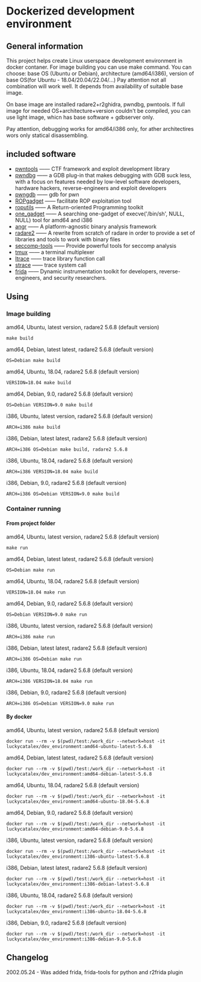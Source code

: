 # Dockerized development environment

## General information

This project helps create Linux userspace development environment in docker contaner.
For image building you can use make command.
You can choose:
base OS (Ubuntu or Debian),
architecture (amd64/i386),
version of base OS(for Ubuntu - 18.04/20.04/22.04/...)
Pay attention not all combination will work well.
It depends from availability of suitable base image.

On base image are installed radare2+r2ghidra, pwndbg, pwntools.
If full image for needed OS+architecture+version couldn't be compiled, you can use light image, whicn has base software + gdbserver only.

Pay attention, debugging works for amd64/i386 only, for ather architectires wors only statical disassembling.

## included software

- [pwntools](https://github.com/Gallopsled/pwntools)  —— CTF framework and exploit development library
- [pwndbg](https://github.com/pwndbg/pwndbg)  —— a GDB plug-in that makes debugging with GDB suck less, with a focus on features needed by low-level software developers, hardware hackers, reverse-engineers and exploit developers
- [pwngdb](https://github.com/scwuaptx/Pwngdb) —— gdb for pwn
- [ROPgadget](https://github.com/JonathanSalwan/ROPgadget)  —— facilitate ROP exploitation tool
- [roputils](https://github.com/inaz2/roputils) 	—— A Return-oriented Programming toolkit
- [one_gadget](https://github.com/david942j/one_gadget) —— A searching one-gadget of execve('/bin/sh', NULL, NULL) tool for amd64 and i386
- [angr](https://github.com/angr/angr)   ——  A platform-agnostic binary analysis framework
- [radare2](https://github.com/radare/radare2) ——  A rewrite from scratch of radare in order to provide a set of libraries and tools to work with binary files
- [seccomp-tools](https://github.com/david942j/seccomp-tools) —— Provide powerful tools for seccomp analysis
- [tmux](https://tmux.github.io/) 	—— a terminal multiplexer
- [ltrace](https://linux.die.net/man/1/ltrace)      —— trace library function call
- [strace](https://linux.die.net/man/1/strace)     —— trace system call
- [frida](https://frida.re)     —— Dynamic instrumentation toolkit for developers, reverse-engineers, and security researchers.

## Using

### Image building

amd64, Ubuntu, latest version, radare2 5.6.8 (default version)
```
make build
```
amd64, Debian, latest latest, radare2 5.6.8 (default version)
```
OS=Debian make build
```
amd64, Ubuntu, 18.04, radare2 5.6.8 (default version)
```
VERSION=18.04 make build
```
amd64, Debian, 9.0, radare2 5.6.8 (default version)
```
OS=Debian VERSION=9.0 make build
```
i386, Ubuntu, latest version, radare2 5.6.8 (default version)
```
ARCH=i386 make build
```
i386, Debian, latest latest, radare2 5.6.8 (default version)
```
ARCH=i386 OS=Debian make build, radare2 5.6.8
```
i386, Ubuntu, 18.04, radare2 5.6.8 (default version)
```
ARCH=i386 VERSION=18.04 make build
```
i386, Debian, 9.0, radare2 5.6.8 (default version)
```
ARCH=i386 OS=Debian VERSION=9.0 make build
```

### Container running

#### From project folder

amd64, Ubuntu, latest version, radare2 5.6.8 (default version)
```
make run
```
amd64, Debian, latest latest, radare2 5.6.8 (default version)
```
OS=Debian make run
```
amd64, Ubuntu, 18.04, radare2 5.6.8 (default version)
```
VERSION=18.04 make run
```
amd64, Debian, 9.0, radare2 5.6.8 (default version)
```
OS=Debian VERSION=9.0 make run
```
i386, Ubuntu, latest version, radare2 5.6.8 (default version)
```
ARCH=i386 make run
```
i386, Debian, latest latest, radare2 5.6.8 (default version)
```
ARCH=i386 OS=Debian make run
```
i386, Ubuntu, 18.04, radare2 5.6.8 (default version)
```
ARCH=i386 VERSION=18.04 make run
```
i386, Debian, 9.0, radare2 5.6.8 (default version)
```
ARCH=i386 OS=Debian VERSION=9.0 make run
```

#### By docker

amd64, Ubuntu, latest version, radare2 5.6.8 (default version)
```
docker run --rm -v $(pwd)/test:/work_dir --network=host -it luckycatalex/dev_environment:amd64-ubuntu-latest-5.6.8
```
amd64, Debian, latest latest, radare2 5.6.8 (default version)
```
docker run --rm -v $(pwd)/test:/work_dir --network=host -it luckycatalex/dev_environment:amd64-debian-latest-5.6.8
```
amd64, Ubuntu, 18.04, radare2 5.6.8 (default version)
```
docker run --rm -v $(pwd)/test:/work_dir --network=host -it luckycatalex/dev_environment:amd64-ubuntu-18.04-5.6.8
```
amd64, Debian, 9.0, radare2 5.6.8 (default version)
```
docker run --rm -v $(pwd)/test:/work_dir --network=host -it luckycatalex/dev_environment:amd64-debian-9.0-5.6.8
```
i386, Ubuntu, latest version, radare2 5.6.8 (default version)
```
docker run --rm -v $(pwd)/test:/work_dir --network=host -it luckycatalex/dev_environment:i386-ubuntu-latest-5.6.8
```
i386, Debian, latest latest, radare2 5.6.8 (default version)
```
docker run --rm -v $(pwd)/test:/work_dir --network=host -it luckycatalex/dev_environment:i386-debian-latest-5.6.8
```
i386, Ubuntu, 18.04, radare2 5.6.8 (default version)
```
docker run --rm -v $(pwd)/test:/work_dir --network=host -it luckycatalex/dev_environment:i386-ubuntu-18.04-5.6.8
```
i386, Debian, 9.0, radare2 5.6.8 (default version)
```
docker run --rm -v $(pwd)/test:/work_dir --network=host -it luckycatalex/dev_environment:i386-debian-9.0-5.6.8
```

## Changelog

2002.05.24 - Was added frida, frida-tools for python and r2frida plugin
